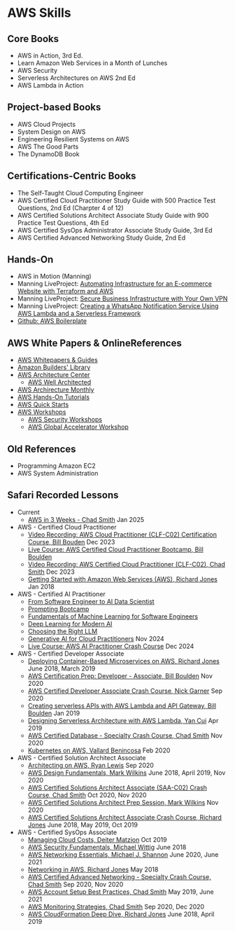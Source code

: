 # AWS Skills

## Core Books
- AWS in Action, 3rd Ed.
- Learn Amazon Web Services in a Month of Lunches
- AWS Security
- Serverless Architectures on AWS 2nd Ed
- AWS Lambda in Action

## Project-based Books
- AWS Cloud Projects
- System Design on AWS
- Engineering Resilient Systems on AWS
- AWS The Good Parts
- The DynamoDB Book

## Certifications-Centric Books
- The Self-Taught Cloud Computing Engineer
- AWS Certified Cloud Practitioner Study Guide with 500 Practice Test Questions, 2nd Ed (Charpter 4 of 12)
- AWS Certified Solutions Architect Associate Study Guide with 900 Practice Test Questions, 4th Ed
- AWS Certified SysOps Administrator Associate Study Guide, 3rd Ed
- AWS Certified Advanced Networking Study Guide, 2nd Ed

## Hands-On
- AWS in Motion (Manning)
- Manning LiveProject: [Automating Infrastructure for an E-commerce Website with Terraform and AWS](https://www.manning.com/liveproject/automating-infrastructure-for-an-e-commerce-website-with-terraform-and-aws)
- Manning LiveProject: [Secure Business Infrastructure with Your Own VPN](https://www.manning.com/liveproject/secure-business-infrastructure-with-a-custom-vpn)
- Manning LiveProject: [Creating a WhatsApp Notification Service Using AWS Lambda and a Serverless Framework](https://www.manning.com/liveproject/creating-a-whatsapp-notification-service-using-aws-lambda-and-a-serverless-framework)
- [Github: AWS Boilerplate](https://github.com/apptension/aws-boilerplate)

## AWS White Papers & OnlineReferences
- [AWS Whitepapers & Guides](https://aws.amazon.com/whitepapers/?icmpid=link_from_docs_website&whitepapers-main.sort-by=item.additionalFields.sortDate&whitepapers-main.sort-order=desc)
- [Amazon Builders' Library](https://aws.amazon.com/builders-library/)
- [AWS Architecture Center](https://aws.amazon.com/architecture/?awsf.quickstart-architecture-page-filter=highlight%23new)
  - [AWS Well Architected](https://aws.amazon.com/architecture/well-architected/?achp_wa1&wa-lens-whitepapers.sort-by=item.additionalFields.sortDate&wa-lens-whitepapers.sort-order=desc)
- [AWS Archirecture Monthly](https://aws.amazon.com/whitepapers/kindle/?icmpid=link_from_docs_website)
- [AWS Hands-On Tutorials](https://aws.amazon.com/getting-started/hands-on/?awsf.getting-started-category=category%23compute%7Ccategory%23databases)
- [AWS Quick Starts](https://aws.amazon.com/quickstart/?quickstart-all.sort-by=item.additionalFields.sortDate&quickstart-all.sort-order=desc)
- [AWS Workshops](https://awsworkshop.io/)
  + [AWS Security Workshops](https://awssecworkshops.com/)
  + [AWS Global Accelerator Workshop](https://intro-to-global-accelerator.workshop.aws/)

## Old References
- Programming Amazon EC2
- AWS System Administration

## Safari Recorded Lessons
- Current
  - [AWS in 3 Weeks - Chad Smith](https://learning.oreilly.com/live-events/hands-on-aws-in-3-weeks/0636920057763/0642572011194/) Jan 2025
- AWS - Certified Cloud Practitioner
  - [Video Recording: AWS Cloud Practitioner (CLF-C02) Certification Course, Bill Bouden](https://learning.oreilly.com/videos/-/0636920864295/continue) Dec 2023
  - [Live Course: AWS Certified Cloud Practitioner Bootcamp, Bill Boulden](https://learning.oreilly.com/live-events/aws-certified-cloud-practitioner-bootcamp/0636920085066/0642572009068/)
  - [Video Recording: AWS Certified Cloud Practitioner (CLF-C02), Chad Smith](https://learning.oreilly.com/videos/-/9780138314934/continue) Dec 2023
  - [Getting Started with Amazon Web Services (AWS), Richard Jones](https://learning.oreilly.com/live-events/getting-started-with-amazon-web-services-aws/0636920126294/0636920237099/) Jan 2018
- AWS - Certified AI Practitioner
  - [From Software Engineer to AI Data Scientist](https://learning.oreilly.com/live-events/from-software-engineer-to-ai-data-scientist/0642572007671/0642572010692/)
  - [Prompting Bootcamp](https://learning.oreilly.com/live-events/prompting-bootcamp/0636920097098/0642572010284/)
  - [Fundamentals of Machine Learning for Software Engineers](https://learning.oreilly.com/live-events/fundamentals-of-machine-learning-for-software-engineers/0790145079967/0642572005362/)
  - [Deep Learning for Modern AI](https://learning.oreilly.com/live-events/deep-learning-for-modern-ai/0642572005084/0642572010124/)
  - [Choosing the Right LLM](https://learning.oreilly.com/live-events/choosing-the-right-llm/0642572002832/0642572010148/)
  - [Generative AI for Cloud Practitioners](https://learning.oreilly.com/live-events/generative-ai-for-cloud-practitioners/0642572001983/0642572008116/) Nov 2024
  - [Live Course: AWS AI Practitioner Crash Course](https://learning.oreilly.com/live-events/aws-ai-practitioner-crash-course/0642572009853/0642572009852/) Dec 2024
- AWS - Certified Developer Associate
  - [Deploying Container-Based Microservices on AWS, Richard Jones](https://learning.oreilly.com/live-events/deploying-container-based-microservices-on-aws/0636920170631/0636920238485/) June 2018, March 2019
  - [AWS Certification Prep: Developer - Associate, Bill Boulden](https://learning.oreilly.com/live-events/aws-certification-prep-developer-associate/0636920410744/0636920461746/) Nov 2020
  - [AWS Certified Developer Associate Crash Course, Nick Garner](https://learning.oreilly.com/live-events/aws-certified-developer-associate-crash-course/0636920262831/0636920447825/) Sep 2020
  - [Creating serverless APIs with AWS Lambda and API Gateway, Bill Boulden](https://learning.oreilly.com/live-events/creating-serverless-apis-with-aws-lambda-and-api-gateway/0636920109525/0636920242994/) Jan 2019
  - [Designing Serverless Architecture with AWS Lambda, Yan Cui](https://learning.oreilly.com/live-events/designing-serverless-architecture-with-aws-lambda/0636920103936/0636920263869/) Apr 2019
  - [AWS Certified Database - Specialty Crash Course, Chad Smith](https://learning.oreilly.com/live-events/aws-certified-database-specialty-crash-course/0636920403142/0636920469490/) Nov 2020
  - [Kubernetes on AWS, Vallard Benincosa](https://learning.oreilly.com/live-events/kubernetes-on-aws/0636920359593/0636920359586/) Feb 2020
- AWS - Certified Solution Architect Associate
  - [Architecting on AWS, Ryan Lewis](https://learning.oreilly.com/live-events/architecting-on-aws/0636920401070/0636920402596/) Sep 2020
  - [AWS Design Fundamentals, Mark Wilkins](https://learning.oreilly.com/live-events/aws-design-fundamentals/0636920096313/0636920412991/) June 2018, April 2019, Nov 2020
  - [AWS Certified Solutions Architect Associate (SAA-C02) Crash Course, Chad Smith](https://learning.oreilly.com/live-events/aws-certified-solutions-architect-associate-saa-c02-crash-course/0636920309086/0636920467632/) Oct 2020, Nov 2020
  - [AWS Certified Solutions Architect Prep Session, Mark Wilkins](https://learning.oreilly.com/live-events/aws-certified-solutions-architect-prep-session/0636920328803/0636920448471/) Nov 2020
  - [AWS Certified Solutions Architect Associate Crash Course, Richard Jones](https://learning.oreilly.com/live-events/aws-certified-solutions-architect-associate-crash-course/0636920167495/0636920319108/) June 2018, May 2019, Oct 2019
- AWS - Certified SysOps Associate
  - [Managing Cloud Costs, Deiter Matzion](https://learning.oreilly.com/live-events/managing-cloud-costs/0636920321743/0636920321736/) Oct 2019
  - [AWS Security Fundamentals, Michael Wittig](https://learning.oreilly.com/live-events/aws-security-fundamentals/0636920095590/0636920176985/) June 2018
  - [AWS Networking Essentials, Michael J. Shannon](https://learning.oreilly.com/live-events/aws-networking-essentials/0636920376736/0636920056181/) June 2020, June 2021
  - [Networking in AWS, Richard Jones](https://learning.oreilly.com/live-events/networking-in-aws/0636920093169/0636920156840/) May 2018
  - [AWS Certified Advanced Networking - Specialty Crash Course, Chad Smith](https://learning.oreilly.com/live-events/aws-certified-advanced-networking-specialty-crash-course/0636920382539/0636920464815/) Sep 2020, Nov 2020
  - [AWS Account Setup Best Practices, Chad Smith](https://learning.oreilly.com/live-events/aws-account-setup-best-practices/0636920264910/0636920056037/) May 2019, June 2021
  - [AWS Monitoring Strategies, Chad Smith](https://learning.oreilly.com/live-events/aws-monitoring-strategies/0636920206927/0636920477433/) Sep 2020, Dec 2020
  - [AWS CloudFormation Deep Dive, Richard Jones](https://learning.oreilly.com/live-events/aws-cloudformation-deep-dive/0636920183457/0636920252399/) June 2018, April 2019
